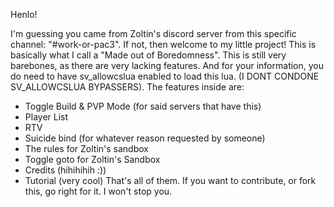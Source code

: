 Henlo!

I'm guessing you came from Zoltin's discord server from this specific channel: "#work-or-pac3".
If not, then welcome to my little project! This is basically what I call a "Made out of Boredomness". This is still very barebones, as there are very lacking features.
And for your information, you do need to have sv_allowcslua enabled to load this lua. (I DONT CONDONE SV_ALLOWCSLUA BYPASSERS).
The features inside are:
- Toggle Build & PVP Mode (for said servers that have this)
- Player List
- RTV
- Suicide bind (for whatever reason requested by someone)
- The rules for Zoltin's sandbox
- Toggle goto for Zoltin's Sandbox
- Credits (hihihihih :))
- Tutorial (very cool)
That's all of them. If you want to contribute, or fork this, go right for it. I won't stop you.
